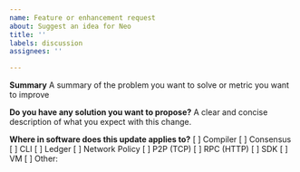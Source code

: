 ```yaml
---
name: Feature or enhancement request
about: Suggest an idea for Neo
title: ''
labels: discussion
assignees: ''

---
```


**Summary**
A summary of the problem you want to solve or metric you want to improve

**Do you have any solution you want to propose?**
A clear and concise description of what you expect with this change.

**Where in software does this update applies to?**
[ ] Compiler
[ ] Consensus
[ ] CLI
[ ] Ledger
[ ] Network Policy
[ ] P2P (TCP)
[ ] RPC (HTTP)
[ ] SDK
[ ] VM
[ ] Other:
